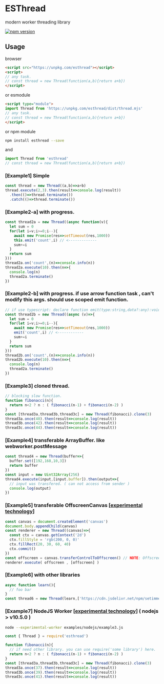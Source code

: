 ESThread
==================
modern worker threading library

[![npm version](https://badge.fury.io/js/esthread.svg)](https://badge.fury.io/js/esthread)

Usage
--------------------

browser 
```html
<script src="https://unpkg.com/esthread"></script>
<script>
// any task.
// const thread = new Thread(function(a,b){return a+b})
</script>
```

or esmodule

```html
<script type="module">
import Thread from 'https://unpkg.com/esthread/dist/thread.mjs'
// any task.
// const thread = new Thread(function(a,b){return a+b})
</script>
```

or npm module
```bash
npm install esthread --save
```

and

```javascript
import Thread from 'esthread'
// const thread = new Thread(function(a,b){return a+b})
```

### [Example1] Simple
```javascript
const thread = new Thread((a,b)=>a+b)
thread.execute(2,3).then(result=>console.log(result))
  .then(()=>thread.terminate())
  .catch(()=>thread.terminate())
```

### [Example2-a] with progress.
```javascript
const thread2a = new Thread((async function(v){
  let sum = 0
  for(let i=v;i>=0;i--){
    await new Promise(res=>setTimeout(res,1000))
    this.emit('count',i) // <-------------
    sum+=i
  }
  return sum
}))
thread2a.on('count',(n)=>console.info(n))
thread2a.execute(10).then(n=>{
  console.log(n)
  thread2a.terminate()
})
```

### [Example2-b] with progress.  if use arrow function task , can't modify this args. should use scoped emit function.
```javascript
// if use typescript: declare function emit(type:string,data?:any):void
const thread2b = new Thread((async (v)=>{
  let sum = 0
  for(let i=v;i>=0;i--){
    await new Promise(res=>setTimeout(res,1000))
    emit('count',i) // <------------
    sum+=i
  }
  return sum
}))
thread2b.on('count',(n)=>console.info(n))
thread2b.execute(10).then(n=>{
  console.log(n)
  thread2a.terminate()
})
```

### [Example3] cloned thread.
```javascript
// blocking slow function.
function fibonacci(n){
  return n<2 ? n : ( fibonacci(n-1) + fibonacci(n-2) )
}
const [thread3a,thread3b,thread3c] = new Thread(fibonacci).clone(3)
thread3a.once(40).then(result=>console.log(result))
thread3b.once(42).then(result=>console.log(result))
thread3c.once(44).then(result=>console.log(result))
```

### [Example4] transferable ArrayBuffer. like webworker.postMessage
```javascript
const thread4 = new Thread(buffer=>{
  buffer.set([192,168,10,3])
  return buffer
})
const input = new Uint32Array(256)
thread4.execute(input,[input.buffer]).then(output=>{
  // input was transfered. ( can not access from sender )
  console.log(output)
})
```

### [Example5] transferable OffscreenCanvas [[experimental technology](https://developer.mozilla.org/en-US/docs/Web/API/OffscreenCanvas)]
```javascript
const canvas = document.createElement('canvas')
document.body.appendChild(canvas)
const renderer = new Thread((canvas)=>{
  const ctx = canvas.getContext('2d')
  ctx.fillStyle = 'rgb(200, 0, 0)'
  ctx.fillRect(20, 30, 60, 40)
  ctx.commit()
})
const offscreen = canvas.transferControlToOffscreen() // NOTE: OffscreenCanvas required explicitly enable this feature 2018.3.
renderer.execute( offscreen , [offscreen] )
```

### [Example6] with other libraries
```javascript
async function learn(){
  // foo bar
}
const thread6 = new Thread(learn,['https://cdn.jsdelivr.net/npm/setimmediate@1.0.5/setImmediate.min.js'])
```

### [Example7] NodeJS Worker [[experimental technology](https://nodejs.org/api/worker_threads.html)] ( nodejs > v10.5.0 )
```bash
node --experimental-worker examples/nodejs/example3.js
```

```javascript
const { Thread } = require('esthread')

function fibonacci(n){
  // if need other library. you can use require('some library') here.
  return n<2 ? n : ( fibonacci(n-1) + fibonacci(n-2) )
}
const [thread3a,thread3b,thread3c] = new Thread(fibonacci).clone(3)
thread3a.once(37).then(result=>console.log(result))
thread3b.once(39).then(result=>console.log(result))
thread3c.once(41).then(result=>console.log(result))
```